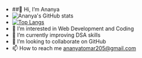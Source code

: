 - ##👋 Hi, I’m Ananya
- ![Ananya's GitHub stats](https://github-readme-stats.vercel.app/api?username=Ananyatomar25&show_icons=true&theme=radical)
- [![Top Langs](https://github-readme-stats.vercel.app/api/top-langs/?username=Ananyatomar25&show_icons=true&theme=radical)](https://github.com/Ananyatomar25/github-readme-stats)
- 👀 I’m interested in Web Development and Coding
- 🌱 I’m currently improving DSA skills
- 💞️ I’m looking to collaborate on GitHub
- 📫 How to reach me ananyatomar205@gmail.com


<!---
Ananyatomar25/Ananyatomar25 is a ✨ special ✨ repository because its `README.md` (this file) appears on your GitHub profile.
You can click the Preview link to take a look at your changes.
--->
